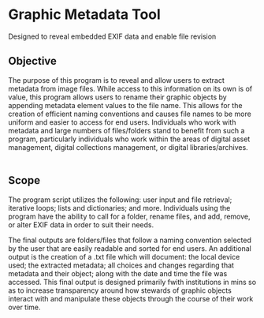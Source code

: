# Graphic Metadata Tool
Designed to reveal embedded EXIF data and enable file revision
<br>

## Objective
The purpose of this program is to reveal and allow users to extract metadata from image files. 
While access to this information on its own is of value, this program allows users to rename their graphic objects 
by appending metadata element values to the file name. This allows for the creation of efficient naming conventions
and causes file names to be more uniform and easier to access for end users. Individuals
who work with metadata and large numbers of files/folders stand to benefit from such a
program, particularly individuals who work within the areas of digital asset management,
digital collections management, or digital libraries/archives.
<br>
<br>

## Scope
The program script utilizes the following: user input and file retrieval;
iterative loops; lists and dictionaries; and more. Individuals using the program 
have the ability to call for a folder, rename files, and add, remove, or alter EXIF data in order to 
suit their needs.

The final outputs are folders/files that follow a naming convention selected by the user that are
easily readable and sorted for end users. An additional output is the creation of a .txt file
which will document: the local device used; the extracted metadata; all choices and changes regarding 
that metadata and their object; along with the date and time the file was accessed.
This final output is designed primarily fwith institutions in mins so as to increase transparency 
around how stewards of graphic objects interact with and manipulate these objects through the course of their work
over time.  
